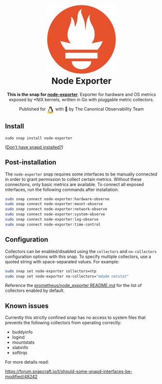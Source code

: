 <h1 align="center">
  <img src="logo.svg?raw=true" alt="Node Exporter">
  <br />
  Node Exporter
</h1>

<p align="center"><b>This is the snap for <a href="https://github.com/prometheus/node_exporter">node-exporter</a></b>. Exporter for hardware and OS metrics exposed by *NIX kernels, written in Go with pluggable metric collectors.</p>

<!-- Uncomment and modify this when you are provided a build status badge
<p align="center">
<a href="https://snapcraft.io/my-snap-name">
  <img alt="enpass" src="https://snapcraft.io/my-snap-name/badge.svg" />
</a>
<a href="https://snapcraft.io/my-snap-name">
  <img alt="enpass" src="https://snapcraft.io/my-snap-name/trending.svg?name=0" />
</a>
</p>
-->

<!-- Uncomment and modify this when you have a screenshot
![my-snap-name](screenshot.png?raw=true "my-snap-name")
-->

<p align="center">Published for <img src="https://raw.githubusercontent.com/anythingcodes/slack-emoji-for-techies/gh-pages/emoji/tux.png" align="top" width="24" /> with 💝 by The Canonical Observability Team</p>

## Install

    sudo snap install node-exporter

<!-- Uncomment and modify this when your snap is available on the store
[![Get it from the Snap Store](https://snapcraft.io/static/images/badges/en/snap-store-white.svg)](https://snapcraft.io/my-snap-name)
-->

([Don't have snapd installed?](https://snapcraft.io/docs/core/install))


## Post-installation

The `node-exporter` snap requires some interfaces to be manually connected in order to grant permission to collect certain metrics. Without these connections, only basic metrics are available. To connect all exposed interfaces, run the following commands after installation:

```bash
sudo snap connect node-exporter:hardware-observe
sudo snap connect node-exporter:mount-observe
sudo snap connect node-exporter:network-observe
sudo snap connect node-exporter:system-observe
sudo snap connect node-exporter:log-observe
sudo snap connect node-exporter:time-control
```

## Configuration

Collectors can be enabled/disabled using the `collectors` and `no-collectors` configuration options with this snap. To specify multiple collectors, use a quoted string with space-separated values. For example:

```bash
sudo snap set node-exporter collectors=ntp
sudo snap set node-exporter no-collectors="mdadm netstat"
```

Reference the [prometheus/node_exporter README.md](https://github.com/prometheus/node_exporter/blob/master/README.md#collectors) for the list of collectors enabled by default.


## Known issues

Currently this strictly confined snap has no access to system files that prevents the following collectors from operating correctly:

- buddyinfo
- logind
- mountstats
- slabinfo
- softirqs

For more details read:

https://forum.snapcraft.io/t/should-some-snapd-interfaces-be-modified/48242
